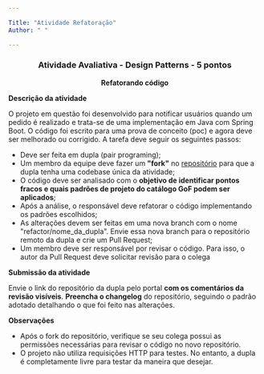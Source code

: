 ```yaml
---

Title: "Atividade Refatoração"
Author: " "

---
```



<center>

### Atividade Avaliativa - Design Patterns - 5 pontos

**Refatorando código**

</center>

**Descrição da atividade**

O projeto em questão foi desenvolvido para notificar usuários quando um pedido é realizado e trata-se de uma implementação em Java com Spring Boot. O código foi escrito para uma prova de conceito (poc) e agora deve ser melhorado ou corrigido. A tarefa deve seguir os seguintes passos:

- Deve ser feita em dupla (pair programing);
- Um membro da equipe deve fazer um **"fork"** no [repositório](https://github.com/AlexandreAlvesUnipam/SIN6-AtividadeLegado-DesignPatterns) para que a dupla tenha uma codebase única da atividade;
- O código deve ser analisado com o **objetivo de identificar pontos fracos e quais padrões de projeto do catálogo GoF podem ser aplicados**;
- Após a análise, o responsável deve refatorar o código implementando os padrões escolhidos;
- As alterações devem ser feitas em uma nova branch com o nome "refactor/nome_da_dupla". Envie essa nova branch para o repositório remoto da dupla e crie um Pull Request;
- Um membro deve ser responsável por revisar o código. Para isso, o autor da Pull Request deve solicitar revisão para o colega

**Submissão da atividade**

Envie o link do repositório da dupla pelo portal **com os comentários da revisão visíveis**. **Preencha o changelog** do repositório, seguindo o padrão adotado detalhando o que foi feito nas alterações.

**Observações**

- Após o fork do repositório, verifique se seu colega possui as permissões necessárias para revisar o código no novo repositório.
- O projeto não utiliza requisições HTTP para testes. No entanto, a dupla é completamente livre para testar da maneira que desejar.
